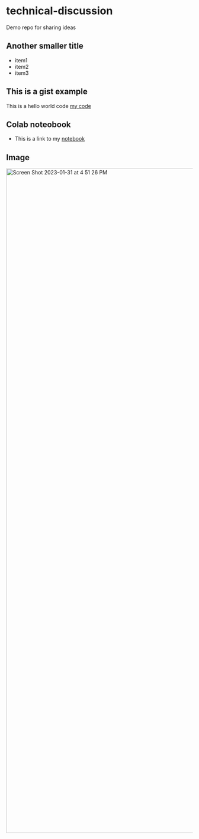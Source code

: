 # technical-discussion
Demo repo for sharing ideas
## Another smaller title
* item1
* item2
* item3
## This is a gist example
This is a hello world code [my code](https://gist.github.com/RamachandranSitaraman/f450d0e8ec8156bd21e3ff13b1482c05)

## Colab noteobook
* This is a link to my [notebook](https://colab.research.google.com/drive/1vycjxQuqDC1Sj5RK0XreKpj2s302AbYs?usp=sharing)

## Image
<img width="1792" alt="Screen Shot 2023-01-31 at 4 51 26 PM" src="https://user-images.githubusercontent.com/81046214/215919047-7b46d08d-43cf-4f03-8912-5eb8cce95bfd.png">

